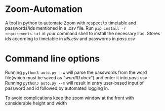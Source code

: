 # Zoom-Automation
A tool in python to automate Zoom with respect to timetable and passwords/ids mentioned in a .csv file.
Run  `pip install -r requirements.txt` in your command shell to install the necessary libs.
Stores ids according to timetable in *ids.csv* and passwords in *pass.csv*


# Command line options 
Running `python3 auto.py --w` will parse the passwords from the word file(which must be saved as "*wordID.docx*") and enter it into *pass.csv*
Running `python3 auto.py --m` will result in entry user-based input of password and id followed by automated logging in.




To avoid complications keep the zoom window at the front with considerable height and width 
